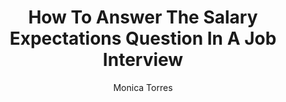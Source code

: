 ---
title: How To Answer The Salary Expectations Question In A Job Interview 
publication: Huffpost
article_url: https://www.huffpost.com/entry/salary-expectations-question-job-interview_l_5dfa4ec2e4b0969b618ee923?6r4
author: Monica Torres
thumbnail: huffpost.png
publication_date: 12-23-2019
---
